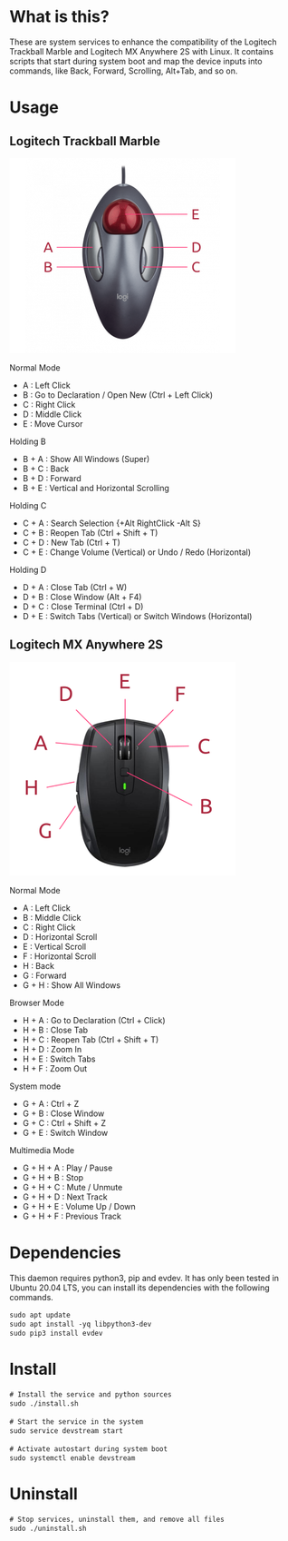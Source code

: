 # What is this?

These are system services to enhance the compatibility of the Logitech Trackball Marble and Logitech MX Anywhere 2S with Linux. It contains scripts that start during system boot and map the device inputs into commands, like Back, Forward, Scrolling, Alt+Tab, and so on.

# Usage

## Logitech Trackball Marble

![Buttons](images/keys_marble.png)

Normal Mode

- A : Left Click
- B : Go to Declaration / Open New (Ctrl + Left Click)
- C : Right Click
- D : Middle Click
- E : Move Cursor

Holding B

- B + A : Show All Windows (Super)
- B + C : Back
- B + D : Forward
- B + E : Vertical and Horizontal Scrolling

Holding C

- C + A : Search Selection {+Alt RightClick -Alt S}
- C + B : Reopen Tab (Ctrl + Shift + T)
- C + D : New Tab (Ctrl + T)
- C + E : Change Volume (Vertical) or Undo / Redo (Horizontal)

Holding D

- D + A : Close Tab (Ctrl + W)
- D + B : Close Window (Alt + F4)
- D + C : Close Terminal (Ctrl + D)
- D + E : Switch Tabs (Vertical) or Switch Windows (Horizontal)

## Logitech MX Anywhere 2S

![Buttons](images/keys_mx2s.png)

Normal Mode

- A : Left Click
- B : Middle Click
- C : Right Click
- D : Horizontal Scroll
- E : Vertical Scroll
- F : Horizontal Scroll
- H : Back
- G : Forward
- G + H : Show All Windows

Browser Mode

- H + A : Go to Declaration (Ctrl + Click)
- H + B : Close Tab
- H + C : Reopen Tab (Ctrl + Shift + T)
- H + D : Zoom In
- H + E : Switch Tabs
- H + F : Zoom Out

System mode

- G + A : Ctrl + Z
- G + B : Close Window
- G + C : Ctrl + Shift + Z
- G + E : Switch Window

Multimedia Mode

- G + H + A : Play / Pause
- G + H + B : Stop
- G + H + C : Mute / Unmute
- G + H + D : Next Track
- G + H + E : Volume Up / Down
- G + H + F : Previous Track

# Dependencies

This daemon requires python3, pip and evdev. It has only been tested in Ubuntu 20.04 LTS, you can install its dependencies with the following commands.

```shell
sudo apt update
sudo apt install -yq libpython3-dev
sudo pip3 install evdev
```

# Install

```shell
# Install the service and python sources
sudo ./install.sh

# Start the service in the system
sudo service devstream start

# Activate autostart during system boot
sudo systemctl enable devstream
```

# Uninstall

```shell
# Stop services, uninstall them, and remove all files
sudo ./uninstall.sh
```
